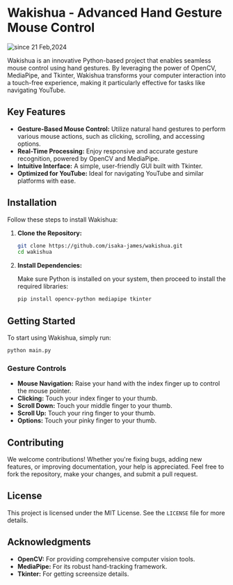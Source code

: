 # Wakishua - Advanced Hand Gesture Mouse Control

<p>
  <img src="https://komarev.com/ghpvc/?username=isaka-wakishua&label=Wakishua&color=0e75b6&style=flat" alt="since 21 Feb,2024" />
</p>

Wakishua is an innovative Python-based project that enables seamless mouse control using hand gestures. By leveraging the power of OpenCV, MediaPipe, and Tkinter, Wakishua transforms your computer interaction into a touch-free experience, making it particularly effective for tasks like navigating YouTube.

## Key Features

- **Gesture-Based Mouse Control:** Utilize natural hand gestures to perform various mouse actions, such as clicking, scrolling, and accessing options.
- **Real-Time Processing:** Enjoy responsive and accurate gesture recognition, powered by OpenCV and MediaPipe.
- **Intuitive Interface:** A simple, user-friendly GUI built with Tkinter.
- **Optimized for YouTube:** Ideal for navigating YouTube and similar platforms with ease.

## Installation

Follow these steps to install Wakishua:

1. **Clone the Repository:**

   ```bash
   git clone https://github.com/isaka-james/wakishua.git
   cd wakishua
   ```

2. **Install Dependencies:**

   Make sure Python is installed on your system, then proceed to install the required libraries:

   ```bash
   pip install opencv-python mediapipe tkinter
   ```

## Getting Started

To start using Wakishua, simply run:

```bash
python main.py
```

### Gesture Controls

- **Mouse Navigation:** Raise your hand with the index finger up to control the mouse pointer.
- **Clicking:** Touch your index finger to your thumb.
- **Scroll Down:** Touch your middle finger to your thumb.
- **Scroll Up:** Touch your ring finger to your thumb.
- **Options:** Touch your pinky finger to your thumb.

## Contributing

We welcome contributions! Whether you're fixing bugs, adding new features, or improving documentation, your help is appreciated. Feel free to fork the repository, make your changes, and submit a pull request.

## License

This project is licensed under the MIT License. See the `LICENSE` file for more details.

## Acknowledgments

- **OpenCV:** For providing comprehensive computer vision tools.
- **MediaPipe:** For its robust hand-tracking framework.
- **Tkinter:** For getting screensize details.
